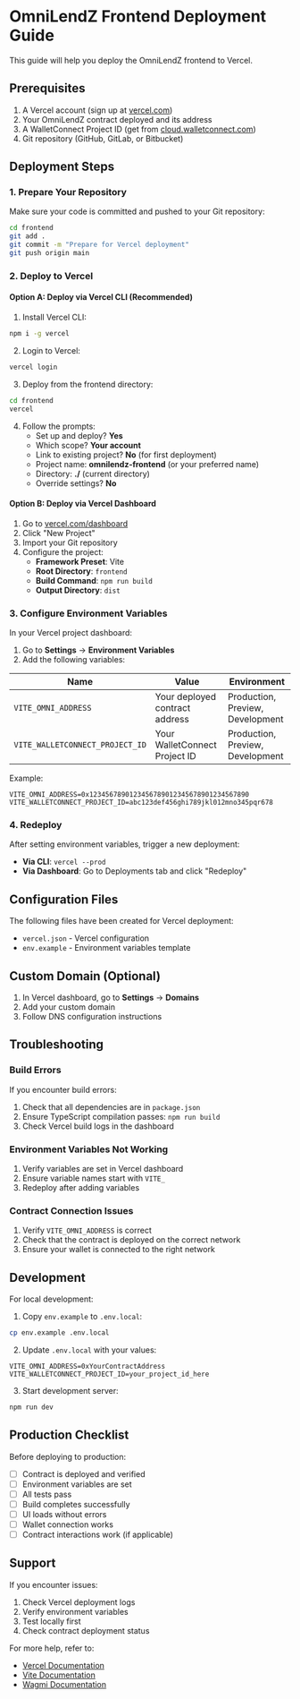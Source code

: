 # OmniLendZ Frontend Deployment Guide

This guide will help you deploy the OmniLendZ frontend to Vercel.

## Prerequisites

1. A Vercel account (sign up at [vercel.com](https://vercel.com))
2. Your OmniLendZ contract deployed and its address
3. A WalletConnect Project ID (get from [cloud.walletconnect.com](https://cloud.walletconnect.com))
4. Git repository (GitHub, GitLab, or Bitbucket)

## Deployment Steps

### 1. Prepare Your Repository

Make sure your code is committed and pushed to your Git repository:

```bash
cd frontend
git add .
git commit -m "Prepare for Vercel deployment"
git push origin main
```

### 2. Deploy to Vercel

#### Option A: Deploy via Vercel CLI (Recommended)

1. Install Vercel CLI:
```bash
npm i -g vercel
```

2. Login to Vercel:
```bash
vercel login
```

3. Deploy from the frontend directory:
```bash
cd frontend
vercel
```

4. Follow the prompts:
   - Set up and deploy? **Yes**
   - Which scope? **Your account**
   - Link to existing project? **No** (for first deployment)
   - Project name: **omnilendz-frontend** (or your preferred name)
   - Directory: **./** (current directory)
   - Override settings? **No**

#### Option B: Deploy via Vercel Dashboard

1. Go to [vercel.com/dashboard](https://vercel.com/dashboard)
2. Click "New Project"
3. Import your Git repository
4. Configure the project:
   - **Framework Preset**: Vite
   - **Root Directory**: `frontend`
   - **Build Command**: `npm run build`
   - **Output Directory**: `dist`

### 3. Configure Environment Variables

In your Vercel project dashboard:

1. Go to **Settings** → **Environment Variables**
2. Add the following variables:

| Name | Value | Environment |
|------|-------|-------------|
| `VITE_OMNI_ADDRESS` | Your deployed contract address | Production, Preview, Development |
| `VITE_WALLETCONNECT_PROJECT_ID` | Your WalletConnect Project ID | Production, Preview, Development |

Example:
```
VITE_OMNI_ADDRESS=0x1234567890123456789012345678901234567890
VITE_WALLETCONNECT_PROJECT_ID=abc123def456ghi789jkl012mno345pqr678
```

### 4. Redeploy

After setting environment variables, trigger a new deployment:

- **Via CLI**: `vercel --prod`
- **Via Dashboard**: Go to Deployments tab and click "Redeploy"

## Configuration Files

The following files have been created for Vercel deployment:

- `vercel.json` - Vercel configuration
- `env.example` - Environment variables template

## Custom Domain (Optional)

1. In Vercel dashboard, go to **Settings** → **Domains**
2. Add your custom domain
3. Follow DNS configuration instructions

## Troubleshooting

### Build Errors

If you encounter build errors:

1. Check that all dependencies are in `package.json`
2. Ensure TypeScript compilation passes: `npm run build`
3. Check Vercel build logs in the dashboard

### Environment Variables Not Working

1. Verify variables are set in Vercel dashboard
2. Ensure variable names start with `VITE_`
3. Redeploy after adding variables

### Contract Connection Issues

1. Verify `VITE_OMNI_ADDRESS` is correct
2. Check that the contract is deployed on the correct network
3. Ensure your wallet is connected to the right network

## Development

For local development:

1. Copy `env.example` to `.env.local`:
```bash
cp env.example .env.local
```

2. Update `.env.local` with your values:
```
VITE_OMNI_ADDRESS=0xYourContractAddress
VITE_WALLETCONNECT_PROJECT_ID=your_project_id_here
```

3. Start development server:
```bash
npm run dev
```

## Production Checklist

Before deploying to production:

- [ ] Contract is deployed and verified
- [ ] Environment variables are set
- [ ] All tests pass
- [ ] Build completes successfully
- [ ] UI loads without errors
- [ ] Wallet connection works
- [ ] Contract interactions work (if applicable)

## Support

If you encounter issues:

1. Check Vercel deployment logs
2. Verify environment variables
3. Test locally first
4. Check contract deployment status

For more help, refer to:
- [Vercel Documentation](https://vercel.com/docs)
- [Vite Documentation](https://vitejs.dev/guide/)
- [Wagmi Documentation](https://wagmi.sh/)
